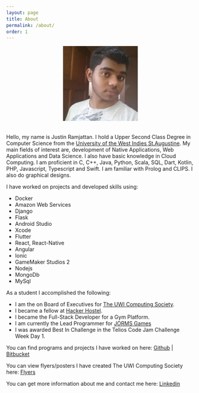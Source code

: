 ```yaml
---
layout: page
title: About
permalink: /about/
order: 1
---
```

<center><img src="/assets/selfimg.jpg" width="200" height="200"></center><br>

Hello, my name is Justin Ramjattan. I hold a Upper Second Class Degree in Computer Science from the [University of the West Indies St.Augustine](https://sta.uwi.edu/).
My main fields of interest are, development of Native Applications, Web Applications and Data Science. I also have basic knowledge in Cloud Computing.
I am proficient in C, C++, Java, Python, Scala, SQL, Dart, Kotlin, PHP, Javascript, Typescript and Swift. I am familiar with Prolog and CLIPS. I also do graphical designs.

I have worked on projects and developed skills using:
- Docker
- Amazon Web Services
- Django
- Flask
- Android Studio
- Xcode
- Flutter
- React, React-Native
- Angular
- Ionic
- GameMaker Studios 2
- Nodejs
- MongoDb
- MySql

As a student I accomplished the following:
- I am the on Board of Executives for [The UWI Computing Society](https://theuwics.github.io).
- I became a fellow at [Hacker Hostel](https://hackerhostel.com.jm/).
- I became the Full-Stack Developer for a Gym Platform.
- I am currently the Lead Programmer for [JORMS Games](https://jormsgames.github.io)  
- I was awarded Best In Challenge in the Telios Code Jam Challenge Week Day 1.

You can find programs and projects I have worked on here:
[Github](https://github.com/aundrae) | [Bitbucket](https://bitbucket.org/justin-ramjattan/)

You can view flyers/posters I have created The UWI Computing Society here:
[Flyers](/flyers)

You can get more information about me and contact me here:
[Linkedin](https://www.linkedin.com/in/justin-ramjattan-aabb1015a/)


[jekyll-organization]: https://github.com/jekyll
